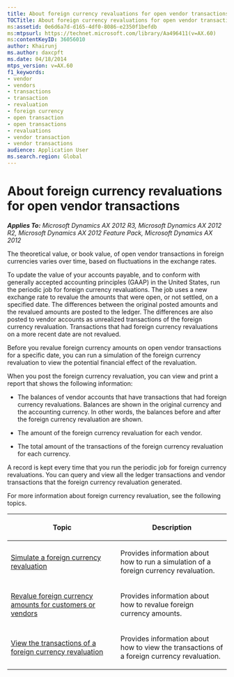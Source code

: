 ```yaml
---
title: About foreign currency revaluations for open vendor transactions
TOCTitle: About foreign currency revaluations for open vendor transactions
ms:assetid: 0e6d6a7d-d165-4df0-8086-e2350f1befdb
ms:mtpsurl: https://technet.microsoft.com/library/Aa496411(v=AX.60)
ms:contentKeyID: 36056010
author: Khairunj
ms.author: daxcpft
ms.date: 04/18/2014
mtps_version: v=AX.60
f1_keywords:
- vendor
- vendors
- transactions
- transaction
- revaluation
- foreign currency
- open transaction
- open transactions
- revaluations
- vendor transaction
- vendor transactions
audience: Application User
ms.search.region: Global
---
```


# About foreign currency revaluations for open vendor transactions 


_**Applies To:** Microsoft Dynamics AX 2012 R3, Microsoft Dynamics AX 2012 R2, Microsoft Dynamics AX 2012 Feature Pack, Microsoft Dynamics AX 2012_

The theoretical value, or book value, of open vendor transactions in foreign currencies varies over time, based on fluctuations in the exchange rates.

To update the value of your accounts payable, and to conform with generally accepted accounting principles (GAAP) in the United States, run the periodic job for foreign currency revaluations. The job uses a new exchange rate to revalue the amounts that were open, or not settled, on a specified date. The differences between the original posted amounts and the revalued amounts are posted to the ledger. The differences are also posted to vendor accounts as unrealized transactions of the foreign currency revaluation. Transactions that had foreign currency revaluations on a more recent date are not revalued.

Before you revalue foreign currency amounts on open vendor transactions for a specific date, you can run a simulation of the foreign currency revaluation to view the potential financial effect of the revaluation.

When you post the foreign currency revaluation, you can view and print a report that shows the following information:

  - The balances of vendor accounts that have transactions that had foreign currency revaluations. Balances are shown in the original currency and the accounting currency. In other words, the balances before and after the foreign currency revaluation are shown.

  - The amount of the foreign currency revaluation for each vendor.

  - The total amount of the transactions of the foreign currency revaluation for each currency.

A record is kept every time that you run the periodic job for foreign currency revaluations. You can query and view all the ledger transactions and vendor transactions that the foreign currency revaluation generated.

For more information about foreign currency revaluation, see the following topics.

<table>
<colgroup>
<col style="width: 50%" />
<col style="width: 50%" />
</colgroup>
<thead>
<tr class="header">
<th><p>Topic</p></th>
<th><p>Description</p></th>
</tr>
</thead>
<tbody>
<tr class="odd">
<td><p><a href="simulate-a-foreign-currency-revaluation.md">Simulate a foreign currency revaluation</a></p></td>
<td><p>Provides information about how to run a simulation of a foreign currency revaluation.</p></td>
</tr>
<tr class="even">
<td><p><a href="revalue-foreign-currency-amounts-for-customers-or-vendors.md">Revalue foreign currency amounts for customers or vendors</a></p></td>
<td><p>Provides information about how to revalue foreign currency amounts.</p></td>
</tr>
<tr class="odd">
<td><p><a href="view-the-transactions-of-a-foreign-currency-revaluation.md">View the transactions of a foreign currency revaluation</a></p></td>
<td><p>Provides information about how to view the transactions of a foreign currency revaluation.</p></td>
</tr>
</tbody>
</table>

  


